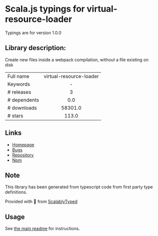 
# Scala.js typings for virtual-resource-loader

Typings are for version 1.0.0

## Library description:
Create new files inside a webpack compilation, without a file existing on disk

|                    |                 |
| ------------------ | :-------------: |
| Full name          | virtual-resource-loader |
| Keywords           | - |
| # releases         | 3 |
| # dependents       | 0.0 |
| # downloads        | 58301.0 |
| # stars            | 113.0 |

## Links
- [Homepage](https://github.com/seek-oss/vocab#readme)
- [Bugs](https://github.com/seek-oss/vocab/issues)
- [Repository](https://github.com/seek-oss/vocab)
- [Npm](https://www.npmjs.com/package/virtual-resource-loader)
    


## Note
This library has been generated from typescript code from first party type definitions.

Provided with :purple_heart: from [ScalablyTyped](https://github.com/oyvindberg/ScalablyTyped)

## Usage
See [the main readme](../../readme.md) for instructions.



